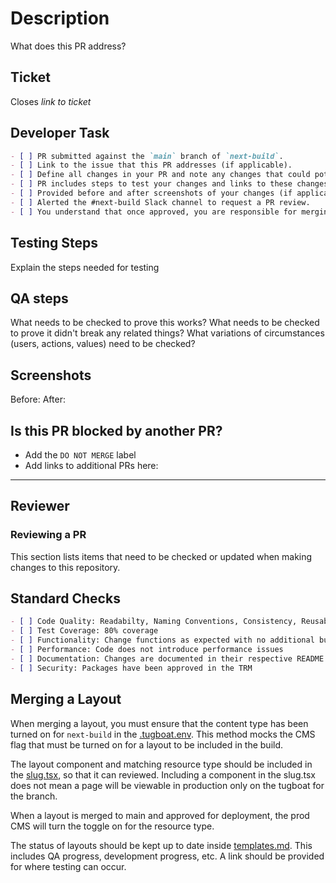 # Description

What does this PR address?

## Ticket

<!--
https://docs.github.com/en/issues/tracking-your-work-with-issues/using-issues/linking-a-pull-request-to-an-issue
-->

Closes _link to ticket_

## Developer Task

```md
- [ ] PR submitted against the `main` branch of `next-build`.
- [ ] Link to the issue that this PR addresses (if applicable).
- [ ] Define all changes in your PR and note any changes that could potentially be breaking changes.
- [ ] PR includes steps to test your changes and links to these changes in the Tugboat preview (if applicable).
- [ ] Provided before and after screenshots of your changes (if applicable).
- [ ] Alerted the #next-build Slack channel to request a PR review.
- [ ] You understand that once approved, you are responsible for merging your changes into `main`. (Note that changes to `main` will move automatically into production.)
```

## Testing Steps

Explain the steps needed for testing

## QA steps

<!--
Note: Github Copilot will be added as a PR reviewer automatically. Please pay attention to its suggestions, but use your judgement when deciding whether to incorporate them.
-->

What needs to be checked to prove this works?
What needs to be checked to prove it didn't break any related things?
What variations of circumstances (users, actions, values) need to be checked?

## Screenshots

Before:
After:

## Is this PR blocked by another PR?

- Add the `DO NOT MERGE` label
- Add links to additional PRs here:

---

## Reviewer

### Reviewing a PR

This section lists items that need to be checked or updated when making changes to this repository.

## Standard Checks

```md
- [ ] Code Quality: Readabilty, Naming Conventions, Consistency, Reusability
- [ ] Test Coverage: 80% coverage
- [ ] Functionality: Change functions as expected with no additional bugs
- [ ] Performance: Code does not introduce performance issues
- [ ] Documentation: Changes are documented in their respective README.md files
- [ ] Security: Packages have been approved in the TRM
```

## Merging a Layout

When merging a layout, you must ensure that the content type has been turned on for `next-build` in the [.tugboat.env](../envs/.tugboat.env). This method mocks the CMS flag that must be turned on for a layout to be included in the build.

The layout component and matching resource type should be included in the [slug.tsx](../src/pages/[[...slug]].tsx), so that it can reviewed. Including a component in the slug.tsx does not mean a page will be viewable in production only on the tugboat for the branch.

When a layout is merged to main and approved for deployment, the prod CMS will turn the toggle on for the resource type. 

The status of layouts should be kept up to date inside [templates.md](../READMEs/templates.md). This includes QA progress, development progress, etc. A link should be provided for where testing can occur.
